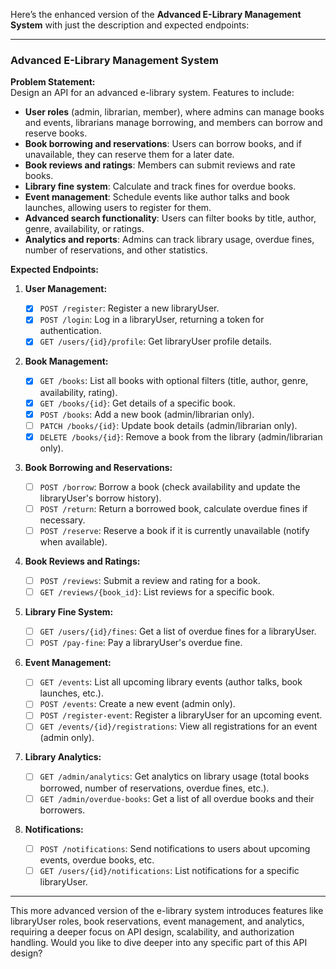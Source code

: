 Here’s the enhanced version of the **Advanced E-Library Management System** with just the description and expected endpoints:

---
### **Advanced E-Library Management System**

**Problem Statement:**  
Design an API for an advanced e-library system. Features to include:

- **User roles** (admin, librarian, member), where admins can manage books and events, librarians manage borrowing, and members can borrow and reserve books.
- **Book borrowing and reservations**: Users can borrow books, and if unavailable, they can reserve them for a later date.
- **Book reviews and ratings**: Members can submit reviews and rate books.
- **Library fine system**: Calculate and track fines for overdue books.
- **Event management**: Schedule events like author talks and book launches, allowing users to register for them.
- **Advanced search functionality**: Users can filter books by title, author, genre, availability, or ratings.
- **Analytics and reports**: Admins can track library usage, overdue fines, number of reservations, and other statistics.

**Expected Endpoints:**

1. **User Management:**

   - [x] `POST /register`: Register a new libraryUser.
   - [x] `POST /login`: Log in a libraryUser, returning a token for authentication.
   - [x] `GET /users/{id}/profile`: Get libraryUser profile details.
2. **Book Management:**

    - [x] `GET /books`: List all books with optional filters (title, author, genre, availability, rating).
    - [x] `GET /books/{id}`: Get details of a specific book.
    - [x] `POST /books`: Add a new book (admin/librarian only).
    - [ ] `PATCH /books/{id}`: Update book details (admin/librarian only).
    - [x] `DELETE /books/{id}`: Remove a book from the library (admin/librarian only).
3. **Book Borrowing and Reservations:**

    - [ ] `POST /borrow`: Borrow a book (check availability and update the libraryUser's borrow history).
    - [ ] `POST /return`: Return a borrowed book, calculate overdue fines if necessary.
    - [ ] `POST /reserve`: Reserve a book if it is currently unavailable (notify when available).
4. **Book Reviews and Ratings:**

    - [ ] `POST /reviews`: Submit a review and rating for a book.
    - [ ] `GET /reviews/{book_id}`: List reviews for a specific book.
5. **Library Fine System:**

    - [ ] `GET /users/{id}/fines`: Get a list of overdue fines for a libraryUser.
    - [ ] `POST /pay-fine`: Pay a libraryUser's overdue fine.
6. **Event Management:**

    - [ ] `GET /events`: List all upcoming library events (author talks, book launches, etc.).
    - [ ] `POST /events`: Create a new event (admin only).
    - [ ] `POST /register-event`: Register a libraryUser for an upcoming event.
    - [ ] `GET /events/{id}/registrations`: View all registrations for an event (admin only).
7. **Library Analytics:**

    - [ ] `GET /admin/analytics`: Get analytics on library usage (total books borrowed, number of reservations, overdue fines, etc.).
    - [ ] `GET /admin/overdue-books`: Get a list of all overdue books and their borrowers.
8. **Notifications:**

    - [ ] `POST /notifications`: Send notifications to users about upcoming events, overdue books, etc.
    - [ ] `GET /users/{id}/notifications`: List notifications for a specific libraryUser.
---

This more advanced version of the e-library system introduces features like libraryUser roles, book reservations, event management, and analytics, requiring a deeper focus on API design, scalability, and authorization handling. Would you like to dive deeper into any specific part of this API design?